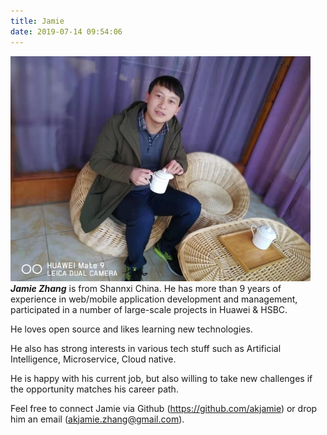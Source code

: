 ```yaml
---
title: Jamie
date: 2019-07-14 09:54:06
---
```

![](/images/20190713213835-4.jpg)  **_Jamie Zhang_** is from Shannxi China. He has more than 9 years of experience in web/mobile application development and management,
participated in a number of large-scale projects in Huawei & HSBC.

He loves open source and likes learning new technologies.

He also has strong interests in various tech stuff such as Artificial Intelligence, Microservice, Cloud native.

He is happy with his current job, but also willing to take new challenges if the opportunity matches his career path.

Feel free to connect Jamie via Github (https://github.com/akjamie) or drop him an email (akjamie.zhang@gmail.com).

